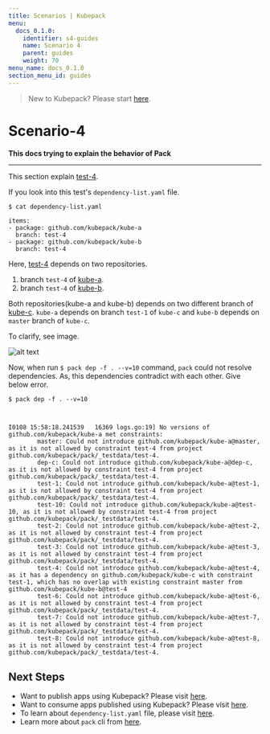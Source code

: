 ```yaml
---
title: Scenarios | Kubepack
menu:
  docs_0.1.0:
    identifier: s4-guides
    name: Scenario 4
    parent: guides
    weight: 70
menu_name: docs_0.1.0
section_menu_id: guides
---
```


> New to Kubepack? Please start [here](/docs/0.1.0/concepts/README).

# Scenario-4

**This docs trying to explain the behavior of Pack**
***

This section explain [test-4](https://github.com/kubepack/pack/tree/master/docs/_testdata/test-4).

If you look into this test's `dependency-list.yaml` file.

```console
$ cat dependency-list.yaml

items:
- package: github.com/kubepack/kube-a
  branch: test-4
- package: github.com/kubepack/kube-b
  branch: test-4
```

Here, [test-4](https://github.com/kubepack/pack/tree/master/docs/_testdata/test-4) depends on two repositories.  
  
1. branch `test-4` of [kube-a](https://github.com/kubepack/kube-a/tree/test-4).  
2. branch `test-4` of [kube-b](https://github.com/kubepack/kube-b/tree/test-4).

Both repositories(kube-a and kube-b) depends on two different branch of [kube-c](https://github.com/kubepack/kube-c). `kube-a` depends on branch `test-1` of `kube-c` and `kube-b` depends on `master` branch of `kube-c`.

 To clarify, see image.
 
![alt text](/docs/0.1.0/_testdata/test-4/test-4.jpg)

 Now, when run `$ pack dep -f . --v=10` command, `pack` could not resolve dependencies. As, this dependencies contradict with each other.
  Give below error.

  ```console
  $ pack dep -f . --v=10
  
  
  
  I0108 15:58:18.241539   16369 logs.go:19] No versions of github.com/kubepack/kube-a met constraints:
          master: Could not introduce github.com/kubepack/kube-a@master, as it is not allowed by constraint test-4 from project github.com/kubepack/pack/_testdata/test-4.
          dep-c: Could not introduce github.com/kubepack/kube-a@dep-c, as it is not allowed by constraint test-4 from project github.com/kubepack/pack/_testdata/test-4.
          test-1: Could not introduce github.com/kubepack/kube-a@test-1, as it is not allowed by constraint test-4 from project github.com/kubepack/pack/_testdata/test-4.
          test-10: Could not introduce github.com/kubepack/kube-a@test-10, as it is not allowed by constraint test-4 from project github.com/kubepack/pack/_testdata/test-4.
          test-2: Could not introduce github.com/kubepack/kube-a@test-2, as it is not allowed by constraint test-4 from project github.com/kubepack/pack/_testdata/test-4.
          test-3: Could not introduce github.com/kubepack/kube-a@test-3, as it is not allowed by constraint test-4 from project github.com/kubepack/pack/_testdata/test-4.
          test-4: Could not introduce github.com/kubepack/kube-a@test-4, as it has a dependency on github.com/kubepack/kube-c with constraint test-1, which has no overlap with existing constraint master from github.com/kubepack/kube-b@test-4
          test-6: Could not introduce github.com/kubepack/kube-a@test-6, as it is not allowed by constraint test-4 from project github.com/kubepack/pack/_testdata/test-4.
          test-7: Could not introduce github.com/kubepack/kube-a@test-7, as it is not allowed by constraint test-4 from project github.com/kubepack/pack/_testdata/test-4.
          test-8: Could not introduce github.com/kubepack/kube-a@test-8, as it is not allowed by constraint test-4 from project github.com/kubepack/pack/_testdata/test-4.
```

## Next Steps

- Want to publish apps using Kubepack? Please visit [here](/docs/0.1.0/concepts/how/publisher).
- Want to consume apps published using Kubepack? Please visit [here](/docs/0.1.0/concepts/how/user).
- To learn about `dependency-list.yaml` file, please visit [here](/docs/0.1.0/concepts/how/manifest).
- Learn more about `pack` cli from [here](/docs/0.1.0/concepts/how/cli).
